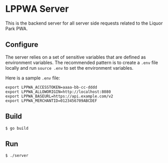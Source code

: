 # LPPWA Server

This is the backend server for all server side requests related to the Liquor
Park PWA.


## Configure

The server relies on a set of sensitive variables that are defined as
environment variables. The recommended pattern is to create a `.env` file
locally and run `source .env` to set the environment variables.

Here is a sample `.env` file:

```
export LPPWA_ACCESSTOKEN=aaaa-bb-cc-dddd
export LPPWA_ALLOWORIGIN=http://localhost:8080
export LPPWA_BASEURL=https://api.example.com/v2
export LPPWA_MERCHANTID=0123456709ABCDEF
```

## Build

```$ go build```

## Run

```$ ./server```
